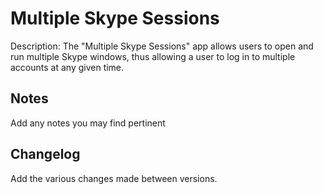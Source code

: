 Multiple Skype Sessions
=======================
Description: The "Multiple Skype Sessions" app allows users to open and run multiple Skype windows, thus allowing a user to log in to multiple accounts at any given time.

Notes
----
Add any notes you may find pertinent 

Changelog
----
Add the various changes made between versions.

